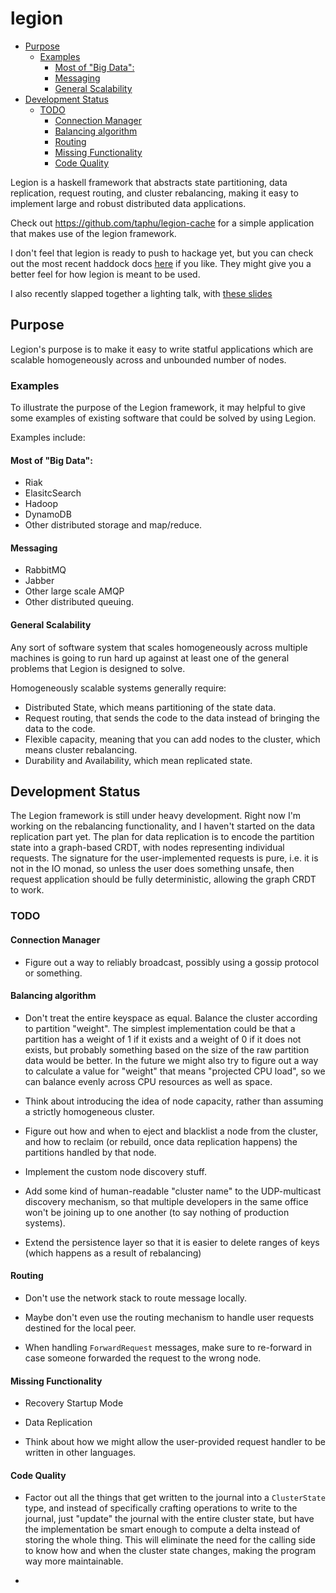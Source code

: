# legion

- [Purpose](#purpose)
    - [Examples](#examples)
        - [Most of "Big Data":](#most-of-"big-data")
        - [Messaging](#messaging)
        - [General Scalability](#general-scalability)
- [Development Status](#development-status)
    - [TODO](#todo)
        - [Connection Manager](#connection-manager)
        - [Balancing algorithm](#balancing-algorithm)
        - [Routing](#routing)
        - [Missing Functionality](#missing-functionality)
        - [Code Quality](#code-quality)


Legion is a haskell framework that abstracts state partitioning, data
replication, request routing, and cluster rebalancing, making it easy
to implement large and robust distributed data applications.


Check out https://github.com/taphu/legion-cache for a simple application
that makes use of the legion framework.

I don't feel that legion is ready to push to hackage yet, but you can check out
the most recent haddock docs [here](http://void.taphu.net) if you like. They
might give you a better feel for how legion is meant to be used.


I also recently slapped together a lighting talk, with
[these slides](https://docs.google.com/presentation/d/1XWZp9aPfeIxfgBWoTVUkLOgO5rgS54xZo0F4FgLKu7g/edit?usp=sharing)

## Purpose

Legion's purpose is to make it easy to write statful applications which
are scalable homogeneously across and unbounded number of nodes.

### Examples

To illustrate the purpose of the Legion framework, it may helpful to give some
examples of existing software that could be solved by using Legion.

Examples include:

#### Most of "Big Data":
- Riak
- ElasitcSearch
- Hadoop
- DynamoDB
- Other distributed storage and map/reduce.

#### Messaging
- RabbitMQ
- Jabber
- Other large scale AMQP
- Other distributed queuing.

#### General Scalability

Any sort of software system that scales homogeneously across multiple machines
is going to run hard up against at least one of the general problems that
Legion is designed to solve.

Homogeneously scalable systems generally require:

- Distributed State, which means partitioning of the state data.
- Request routing, that sends the code to the data instead of bringing the data to the code.
- Flexible capacity, meaning that you can add nodes to the cluster, which means cluster rebalancing.
- Durability and Availability, which mean replicated state.


## Development Status

The Legion framework is still under heavy development. Right now I'm
working on the rebalancing functionality, and I haven't started on the
data replication part yet. The plan for data replication is to encode
the partition state into a graph-based CRDT, with nodes representing
individual requests. The signature for the user-implemented requests is
pure, i.e. it is not in the IO monad, so unless the user does something
unsafe, then request application should be fully deterministic, allowing
the graph CRDT to work.

### TODO

#### Connection Manager

- Figure out a way to reliably broadcast, possibly using a gossip protocol
  or something.

#### Balancing algorithm

- Don't treat the entire keyspace as equal. Balance the cluster according to
  partition "weight". The simplest implementation could be that a partition has
  a weight of 1 if it exists and a weight of 0 if it does not exists, but
  probably something based on the size of the raw partition data would be
  better. In the future we might also try to figure out a way to calculate a
  value for "weight" that means "projected CPU load", so we can balance evenly
  across CPU resources as well as space.

- Think about introducing the idea of node capacity, rather than assuming a
  strictly homogeneous cluster.

- Figure out how and when to eject and blacklist a node from the cluster, and
  how to reclaim (or rebuild, once data replication happens) the partitions
  handled by that node.

- Implement the custom node discovery stuff.

- Add some kind of human-readable "cluster name" to the UDP-multicast discovery
  mechanism, so that multiple developers in the same office won't be joining up
  to one another (to say nothing of production systems).

- Extend the persistence layer so that it is easier to delete ranges of
  keys (which happens as a result of rebalancing)


#### Routing

- Don't use the network stack to route message locally.

- Maybe don't even use the routing mechanism to handle user requests destined
  for the local peer.

- When handling `ForwardRequest` messages, make sure to re-forward in case
  someone forwarded the request to the wrong node.

#### Missing Functionality

- Recovery Startup Mode

- Data Replication

- Think about how we might allow the user-provided request handler to
  be written in other languages.

#### Code Quality

- Factor out all the things that get written to the journal into a
  `ClusterState` type, and instead of specifically crafting operations
  to write to the journal, just "update" the journal with the entire
  cluster state, but have the implementation be smart enough to compute a
  delta instead of storing the whole thing. This will eliminate the need
  for the calling side to know how and when the cluster state changes,
  making the program way more maintainable.


-

